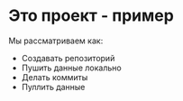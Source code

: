 # Это проект - пример

Мы рассматриваем как:
 - Создавать репозиторий
 - Пушить данные локально
 - Делать коммиты
 - Пуллить данные
